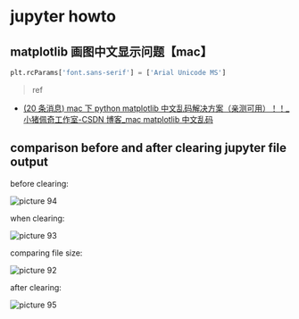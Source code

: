 # jupyter howto

## matplotlib 画图中文显示问题【mac】

```py
plt.rcParams['font.sans-serif'] = ['Arial Unicode MS']
```

> ref

- [(20 条消息) mac 下 python matplotlib 中文乱码解决方案（亲测可用）！！\_小猪佩奇工作室-CSDN 博客\_mac matplotlib 中文乱码](https://blog.csdn.net/qq_32590631/article/details/80509741)

## comparison before and after clearing jupyter file output

before clearing:

![picture 94](https://mark-vue-oss.oss-cn-hangzhou.aliyuncs.com/jupyter-howto-1644147127918-ed337b6d54efc4bb9834b098db8cf68cf0b83292fd77acb58311c3abf1b22a6b.png)

when clearing:

![picture 93](https://mark-vue-oss.oss-cn-hangzhou.aliyuncs.com/jupyter-howto-1644147112263-d1abdfc553772a0ec59e9b82a86090a594ee637b520c3887c8595baa2362ccbd.png)

comparing file size:

![picture 92](https://mark-vue-oss.oss-cn-hangzhou.aliyuncs.com/jupyter-howto-1644147095652-34b30077a2fbcb1ca49c7fb26c3a6e7023b0848007b2275965e8c2c11c6cd3b8.png)

after clearing:

![picture 95](https://mark-vue-oss.oss-cn-hangzhou.aliyuncs.com/jupyter-howto-1644147201592-83d44a33716d738ed4d531bfd2816e96f59fef2d61c1112da8edbd47a88129d1.png)
